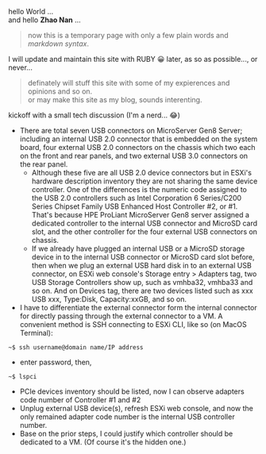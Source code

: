 hello World ...<br>
and hello **Zhao Nan** ...<br>
>now this is a temporary page with only a few plain words and *markdown syntax*.<br>

I will update and maintain this site with RUBY :grinning: later, as so as possible..., or never...<br>
> definately will stuff this site with some of my expierences and opinions and so on.<br>
or may make this site as my blog, sounds interenting.<br>

kickoff with a small tech discussion (I'm a nerd... 😂)<br>


* There are total seven USB connectors on MicroServer Gen8 Server; including an internal USB 2.0 connector that is embedded on the system board, four external USB 2.0 connectors on the chassis which two each on the front and rear panels, and two external USB 3.0 connectors on the rear panel.
  + Although these five are all USB 2.0 device connectors but in ESXi's hardware description inventory they are not sharing the same device controller. One of the differences is the numeric code assigned to the USB 2.0 controllers such as Intel Corporation 6 Series/C200 Series Chipset Family USB Enhanced Host Controller #2, or #1. That's because HPE ProLiant MicroServer Gen8 server assigned a dedicated controller to the internal USB connector and MicroSD card slot, and the other controller for the four external USB connectors on chassis.
  + If we already have plugged an internal USB or a MicroSD storage device in to the internal USB connector or MicroSD card slot before, then when we plug an external USB hard disk in to an external USB connector, on ESXi web console's Storage entry > Adapters tag, two USB Storage Controllers show up, such as vmhba32, vmhba33 and so on. And on Devices tag, there are two devices listed such as xxx USB xxx, Type:Disk, Capacity:xxGB, and so on.
* I have to differentiate the external connector form the internal connector for directly passing through the external connector to a VM. A convenient method is SSH connecting to ESXi CLI, like so (on MacOS Terminal):
<pre><code>~$ ssh username@domain name/IP address
</code></pre>
* enter password, then,
<pre><code>~$ lspci
</code></pre>
* PCIe devices inventory should be listed, now I can observe adapters code number of Controller #1 and #2
* Unplug external USB device(s), refresh ESXi web console, and now the only remained adapter code number is the internal USB controller number.
* Base on the prior steps, I could justify which controller should be dedicated to a VM. (Of course it's the hidden one.)
